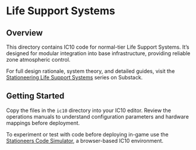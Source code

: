 # Life Support Systems

## Overview

This directory contains IC10 code for normal-tier Life Support Systems. It’s designed for modular integration into base infrastructure, providing reliable zone atmospheric control.

For full design rationale, system theory, and detailed guides, visit the [Stationeering Life Support Systems](https://stationeering.substack.com/p/life-support-systems-engineering) series on Substack.

## Getting Started

Copy the files in the `ic10` directory into your IC10 editor.  Review the operations manuals to understand configuration parameters and hardware mappings before deployment.

To experiment or test with code before deploying in-game use the [Stationeers Code Simulator](https://ic10.dev/), a browser-based IC10 environment.